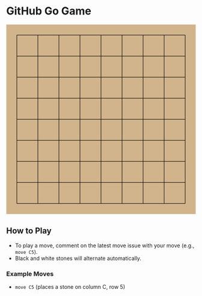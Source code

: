# GitHub Go Game

![Go Game Board](./board.svg)

## How to Play
- To play a move, comment on the latest move issue with your move (e.g., `move C5`).
- Black and white stones will alternate automatically.

### Example Moves
- `move C5` (places a stone on column C, row 5)
